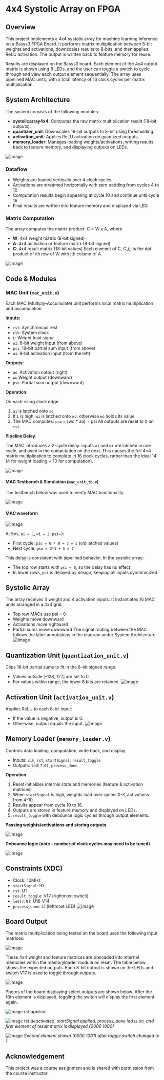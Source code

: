 # 4x4 Systolic Array on FPGA
## Overview
This project implements a 4x4 systolic array for machine learning inference on a Basys3 FPGA Board. It performs matrix multiplication between 8-bit weights and activations, downscales results to 8-bits, and then applies ReLU activation. The output is written back to feature memory for reuse. 

Results are displayed on the Basys3 board. Each element of the 4x4 output matrix is shown using 8 LEDs, and the user can toggle a switch to cycle through and view each output element sequentially. The array uses pipelined MAC units, with a total latency of 16 clock cycles per matrix multiplication. 

## System Architecture
The system consists of the following modules:
* **systolicarray4x4**: Computes the raw matrix multiplication result (18-bit outputs).
* **quantizer_unit**: Downscales 18-bit outputs to 8-bit using thresholding.
* **activation_unit**: Applies ReLU activation on quantized outputs.
* **memory_loader**: Manages loading weights/activations, writing results back to feature memory, and displaying outputs on LEDs.
  
![image](https://github.com/user-attachments/assets/7d08fd92-ca54-48ee-85e9-24d57f02bf32)

### Dataflow
* Weights are loaded vertically over 4 clock cycles.
* Activations are streamed horizontally with zero padding from cycles 4 to 10.
* Computation results begin appearing at cycle 10 and continue until cycle 16.
* Final results are written into feature memory and displayed via LED.

### Matrix Computation
The array computes the matrix product:  C = W x A, where 
* **W**: 4x4 weight matrix (8-bit signed)
* **A**: 4x4 activation or feature matrix (8-bit signed)
* **C**: 4x4 result matrix (18-bit values)
Each element of C, C_i,j is the dot product of ith row of W with jth column of A.

![image](https://github.com/user-attachments/assets/21fa4291-22ae-40c6-9e4e-ba20803f46cc)

## Code & Modules 
### MAC Unit (`mac_unit.v`)
Each MAC (Multiply-Accumulate) unit performs local matrix multiplication and accumulation. 

**Inputs:**

* `rst`: Synchronous rest
* `clk`: System clock
* `L`: Weight load signal
* `wi`: 8-bit weight input (from above)
* `psi`: 18-bit partial sum input (from above)
* `ai`: 8-bit activation input (from the left)
  
**Outputs:**

* `ao`: Activation output (right)
* `wo` Weight output (downward)
* `pso`: Partial sum output (downward)

**Operation:**

On each rising clock edge:
1. `ai` is latched onto `ao`
2. If `L` is high, `wi` is latched onto `wo`; otherwise `wo` holds its value
3. The MAC computes: `pso` = (wo * ao) + psi
All outputs are reset to 0 on `rst`. 

**Pipeline Delay:**

The MAC introduces a 2-cycle delay: inputs `ai` and `wi` are latched in one cycle, and used in the computation on the next. This causes the full 4×4 matrix multiplication to complete in 16 clock cycles, rather than the ideal 14 (4 for weight loading + 10 for computation).

![image](https://github.com/user-attachments/assets/7a64f9e3-cd65-4c79-88e4-c846e4c28c6e)

#### MAC Testbench & Simulation (`mac_unit_tb.v`)
The testbench below was used to verify MAC functionality. 

![image](https://github.com/user-attachments/assets/2467e84c-b3ec-46fd-ba68-6a2a03259774)

#### MAC waveform 

![image](https://github.com/user-attachments/assets/a22f202a-5c06-4c56-9506-8f1d2d70711e)

At 5ns, `ai = 1`, `wi = 2`, `psi=3`: 
* First cycle: `pso = 0 * 0 + 3 = 3` (old latched values)
* Next cycle: `pso = 2*1 + 5 = 7`

This delay is consistent with pipelined behavior. In the systolic array:
* The top row starts with `psi = 0`, so the delay has no effect.
* In lower rows, `psi` is delayed by design, keeping all inputs synchronized.

## Systolic Array

The array receives 4 weight and 4 activation inputs. It instantiates 16 MAC units arranged in a 4x4 grid. 
* Top row MACs use psi = 0
* Weights move downward
* Activations move rightward
* Partial sums move downward
The signal routing between the MAC follows the label annotations in the diagram under System Architecture.
![image](https://github.com/user-attachments/assets/efdc34ba-8a3e-4a77-bb0a-cdfc43fc46fd)

## Quantization Unit (`quantization_unit.v`)

Clips 18-bit partial sums to fit in the 8-bit signed range:
* Values outside [-128, 127] are set to 0.
* For values within range, the lower 8 bits are retained.
![image](https://github.com/user-attachments/assets/177aef39-f4a6-47d0-b97d-88e8735730a8)

## Activation Unit (`activation_unit.v`)

Applies ReLU to each 8-bit input:
* If the value is negative, output is 0.
* Otherwise, output equals the input.
![image](https://github.com/user-attachments/assets/b420bd33-f7f7-44ca-a59a-55d4761cda2f)

## Memory Loader (`memory_loader.v`)

Controls data loading, computation, write back, and display. 
* Inputs: `clk`, `rst`, `startSignal`, `result_toggle`
* Outputs: `led[7:0]`, `process_done`
  
**Operation**

  1. Reset initializes internal state and memories (feature & activation matrices)
  2. When `startSignal` is high, weights load over cycles 0-3, activations from 4-10.
  3. Results appear from cycle 10 to 16.
  4. Outputs are stored in feature memory and displayed on LEDs.
  5. `result_toggle` with debounce logic cycles through output elements.

**Passing weights/activations and storing outputs**

![image](https://github.com/user-attachments/assets/74d97407-2f88-41b1-9bf3-71da90049666)

**Debounce logic (note - number of clock cycles may need to be tuned)**

![image](https://github.com/user-attachments/assets/499f5a6a-9407-40c9-9aa0-0c223e26de40)

## Constraints (XDC)

* Clock: 10MHz
* `startSignal`: R2
* `rst`: U1
* `result_toggle`: V17 (rightmost switch)
* `led[7:0]`: U16-V14
* `process_done`: L1 (leftmost LED)
![image](https://github.com/user-attachments/assets/99875ee4-cb7f-4498-9b2d-bde35d00d717)

## Board Output

The matrix multiplication being tested on the board uses the following input matrices: 

![image](https://github.com/user-attachments/assets/302ca1af-18eb-48f4-bc13-d2bd1d332fd4)

These 4x4 weight and feature matrices are preloaded into internal memories within the memoryloader module on reset. The table below shows the expected outputs. Each 8-bit output is shown on the LEDs and switch V17 is used to toggle through outputs.

![image](https://github.com/user-attachments/assets/fbb819d3-de53-40ac-a088-434c10f975da)

Photos of the board displaying select outputs are shown below. After the 16th element is displayed, toggling the switch will display the first element again. 

![image](https://github.com/user-attachments/assets/8bba88f5-f626-4425-8b35-598f16ee71ac)
*rst applied*

![image](https://github.com/user-attachments/assets/53dd6900-4166-4d12-b5a7-0962e0b2c304)
*rst deactivated, startSignal applied, process_done led is on, and first element of result matrix is displayed (0000 1000)*

![image](https://github.com/user-attachments/assets/7fdd8bfd-1791-4eca-b27f-9bf8b91a3ff8)
*Second element shown (0000 1001) after toggle switch changed to 1*
  
## Acknowledgement

This project was a course assignment and is shared with permission from the course instructor.



